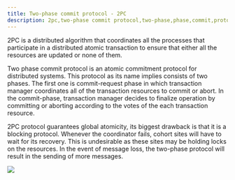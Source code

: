 ```yaml
---
title: Two-phase commit protocol - 2PC
description: 2pc,two-phase commit protocol,two-phase,phase,commit,protocol,database
---
```


2PC is a distributed algorithm that coordinates all the processes that
participate in a distributed atomic transaction to ensure that either all
the resources are updated or none of them.

Two phase commit protocol is an atomic commitment protocol for distributed
systems. This protocol as its name implies consists of two phases.
The first one is commit-request phase in which transaction manager coordinates
all of the transaction resources to commit or abort. In the commit-phase,
transaction manager decides to finalize operation by committing or
aborting according to the votes of the each transaction resource.

2PC protocol guarantees global atomicity, its biggest drawback is that
it is a blocking protocol. Whenever the coordinator fails, cohort sites
will have to wait for its recovery. This is undesirable as these sites
may be holding locks on the resources. In the event of message loss,
the two-phase protocol will result in the sending of more messages.

![]({{site.baseurl}}/images/2pc2.gif)